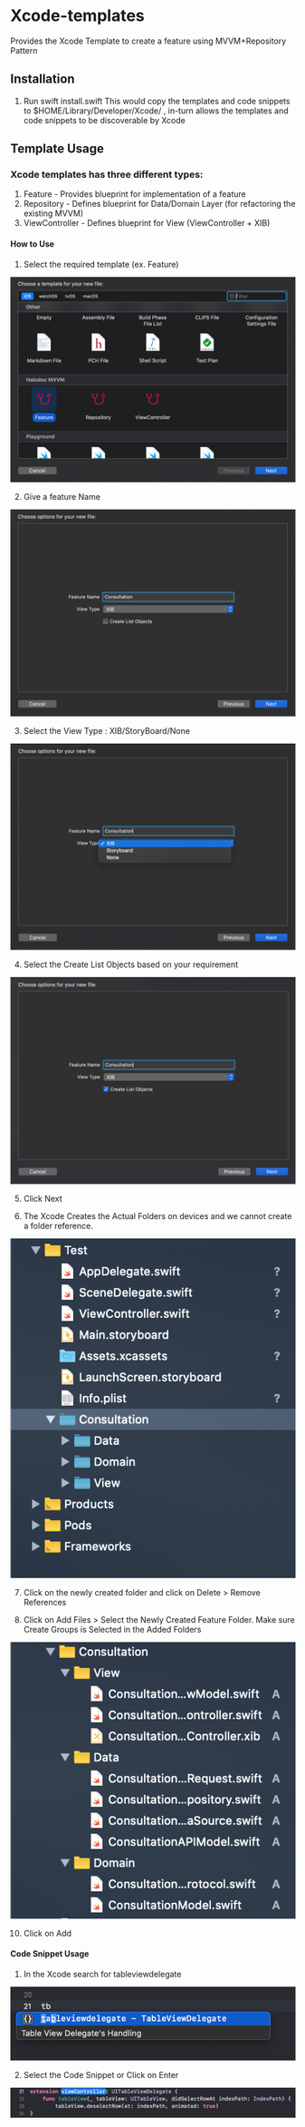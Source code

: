# Xcode-templates
Provides the Xcode Template to create a feature using MVVM+Repository Pattern


## Installation

1. Run swift install.swift
This would copy the templates and code snippets to $HOME/Library/Developer/Xcode/ , in-turn allows the templates and code snippets to be discoverable by Xcode

## Template Usage

### Xcode templates has three different types:
1. Feature - Provides blueprint for implementation of a feature
2. Repository - Defines blueprint for Data/Domain Layer (for refactoring the existing MVVM)
3. ViewController - Defines blueprint for View (ViewController + XIB)

#### How to Use

1. Select the required template (ex. Feature)

<img src="./Images/Choose_A_Template.png">

2. Give a feature Name

<img src="./Images/Feature_Name.png">

3. Select the View Type : XIB/StoryBoard/None

<img src="./Images/View_Type.png">

4. Select the Create List Objects based on your requirement

<img src="./Images/Create_List_Models.png">

5. Click Next

6. The Xcode Creates the Actual Folders on devices and we cannot create a folder reference.

<img src="./Images/Folders.png">

7. Click on the newly created folder and click on Delete > Remove References

8. Click on Add Files > Select the Newly Created Feature Folder. Make sure Create Groups is Selected in the Added Folders

<img src="./Images/References_Folders.png">

10. Click on Add

#### Code Snippet Usage

1. In the Xcode search for tableviewdelegate

<img src="./Images/Code_Snippet.png">

2. Select the Code Snippet or Click on Enter

<img src="./Images/Code_Snippet_Result.png">